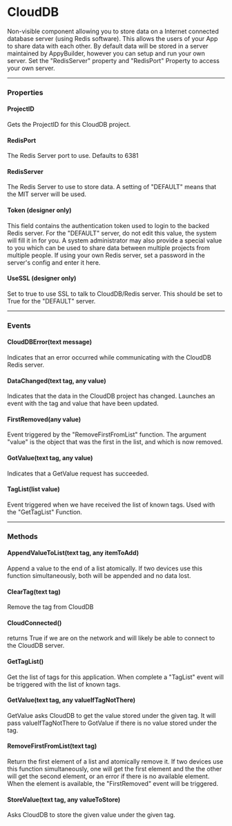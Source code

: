 # CloudDB

Non-visible component allowing you to store data on a Internet connected database server (using Redis software). This allows the users of your App to share data with each other. By default data will be stored in a server maintained by AppyBuilder, however you can setup and run your own server. Set the "RedisServer" property and "RedisPort" Property to access your own server.

---

### Properties

#### ProjectID

Gets the ProjectID for this CloudDB project.

#### RedisPort

The Redis Server port to use. Defaults to 6381

#### RedisServer

The Redis Server to use to store data. A setting of "DEFAULT" means that the MIT server will be used.

#### Token (designer only)

This field contains the authentication token used to login to the backed Redis server. For the "DEFAULT" server, do not edit this value, the system will fill it in for you. A system administrator may also provide a special value to you which can be used to share data between multiple projects from multiple people. If using your own Redis server, set a password in the server's config and enter it here.

#### UseSSL (designer only)

Set to true to use SSL to talk to CloudDB/Redis server. This should be set to True for the "DEFAULT" server.

---

### Events

#### CloudDBError(text message)

Indicates that an error occurred while communicating with the CloudDB Redis server.

#### DataChanged(text tag, any value)

Indicates that the data in the CloudDB project has changed. Launches an event with the tag and value that have been updated.

#### FirstRemoved(any value)

Event triggered by the "RemoveFirstFromList" function. The argument "value" is the object that was the first in the list, and which is now removed.

#### GotValue(text tag, any value)

Indicates that a GetValue request has succeeded.

#### TagList(list value)

Event triggered when we have received the list of known tags. Used with the "GetTagList" Function.

---

### Methods

#### AppendValueToList(text tag, any itemToAdd)

Append a value to the end of a list atomically. If two devices use this function simultaneously, both will be appended and no data lost.

#### ClearTag(text tag)

Remove the tag from CloudDB

#### CloudConnected()

returns True if we are on the network and will likely be able to connect to the CloudDB server.

#### GetTagList()

Get the list of tags for this application. When complete a "TagList" event will be triggered with the list of known tags.

#### GetValue(text tag, any valueIfTagNotThere)

GetValue asks CloudDB to get the value stored under the given tag. It will pass valueIfTagNotThere to GotValue if there is no value stored under the tag.

#### RemoveFirstFromList(text tag)

Return the first element of a list and atomically remove it. If two devices use this function simultaneously, one will get the first element and the the other will get the second element, or an error if there is no available element. When the element is available, the "FirstRemoved" event will be triggered.

#### StoreValue(text tag, any valueToStore)

Asks CloudDB to store the given value under the given tag.
